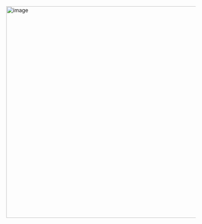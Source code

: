 <img width="1057" height="561" alt="image" src="https://github.com/user-attachments/assets/2d27ff1a-860a-4125-9ce2-c1fd3ce846b7" />
